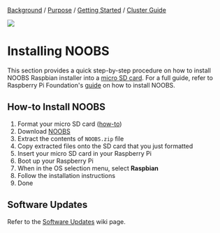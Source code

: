 [Background](Background.md) / [Purpose](Purpose.md) / [Getting Started](Getting_Started.md) / [Cluster Guide](Cluster_Guide.md)


<img src="https://www.raspberrypi.org/app/uploads/2015/08/noobs.png"/>


# Installing NOOBS

This section provides a quick step-by-step procedure on how to install NOOBS Raspbian installer into a [micro SD card](https://en.wikipedia.org/wiki/SD_card). For a full guide, refer to Raspberry Pi Foundation's [guide](https://www.raspberrypi.org/documentation/installation/noobs.md) on how to install NOOBS.


## How-to Install NOOBS

1. Format your micro SD card ([how-to](Formatting-SD-Cards))
1. Download [NOOBS](https://www.raspberrypi.org/downloads/noobs/)
1. Extract the contents of `NOOBS.zip` file
1. Copy extracted files onto the SD card that you just formatted
1. Insert your micro SD card in your Raspberry Pi
1. Boot up your Raspberry Pi
1. When in the OS selection menu, select **Raspbian**
1. Follow the installation instructions
1. Done


## Software Updates

Refer to the [Software Updates](Software-Updates) wiki page.
